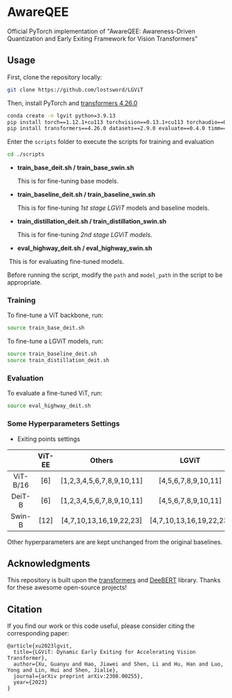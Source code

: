 # AwareQEE

Official PyTorch implementation of "AwareQEE: Awareness-Driven Quantization and Early Exiting Framework for Vision Transformers"

## Usage

First, clone the repository locally:

```bash
git clone https://github.com/lostsword/LGViT
```

Then, install PyTorch and [transformers 4.26.0](https://github.com/huggingface/transformers)

```bash
conda create -n lgvit python=3.9.13
pip install torch==1.12.1+cu113 torchvision==0.13.1+cu113 torchaudio==0.12.1 --extra-index-url https://download.pytorch.org/whl/cu113
pip install transformers==4.26.0 datasets==2.9.0 evaluate==0.4.0 timm==0.6.13 wandb==0.14.2 ipykernel scikit-learn
```

Enter the `scripts` folder to execute the scripts for training and evaluation

```bash
cd ./scripts
```

- **train_base_deit.sh / train_base_swin.sh**

  This is for fine-tuning base models.

- **train_baseline_deit.sh / train_baseline_swin.sh**

  This is for fine-tuning *1st stage LGViT* models and baseline models.

- **train_distillation_deit.sh / train_distillation_swin.sh**

  This is for fine-tuning *2nd stage  LGViT models*.

- **eval_highway_deit.sh / eval_highway_swin.sh**

​		This is for evaluating fine-tuned models.

Before running the script, modify the `path` and `model_path` in the script to be appropriate.

### Training

To fine-tune a ViT backbone, run:

```bash
source train_base_deit.sh
```

To fine-tune a LGViT models, run:

```bash
source train_baseline_deit.sh
source train_distillation_deit.sh
```

### Evaluation

To evaluate a fine-tuned ViT, run:

```bash
source eval_highway_deit.sh
```



### Some Hyperparameters Settings


- Exiting points settings

|          | ViT-EE |          Others           |          LGViT          |
| :------: | :----: | :-----------------------: | :---------------------: |
| ViT-B/16 |  [6]   | [1,2,3,4,5,6,7,8,9,10,11] |   [4,5,6,7,8,9,10,11]   |
|  DeiT-B  |  [6]   | [1,2,3,4,5,6,7,8,9,10,11] |   [4,5,6,7,8,9,10,11]   |
|  Swin-B  |  [12]  |  [4,7,10,13,16,19,22,23]  | [4,7,10,13,16,19,22,23] |

Other hyperparameters are are kept unchanged from the original baselines.



## Acknowledgments

This repository is built upon the [transformers](https://github.com/huggingface/transformers) and [DeeBERT](https://github.com/castorini/DeeBERT) library. Thanks for these awesome open-source projects!

## Citation

If you find our work or this code useful, please consider citing the corresponding paper:
```
@article{xu2023lgvit,
  title={LGViT: Dynamic Early Exiting for Accelerating Vision Transformer},
  author={Xu, Guanyu and Hao, Jiawei and Shen, Li and Hu, Han and Luo, Yong and Lin, Hui and Shen, Jialie},
  journal={arXiv preprint arXiv:2308.00255},
  year={2023}
}
```
